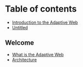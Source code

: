 # Table of contents

* [Introduction to the Adaptive Web](README.md)
* [Untitled](untitled.md)

## Welcome

* [What is the Adaptive Web](welcome/what-is-the-adaptive-web.md)
* [Architecture](welcome/architecture.md)

